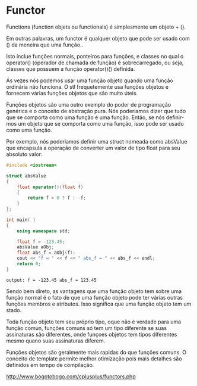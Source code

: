 # Functor

Functions (function objets ou functionals) é simplesmente um objeto + ().
  
Em outras palavras, um functor é qualquer objeto que pode ser usado com () da meneira que uma função..

Isto inclue funções normais, ponteiros para funções, e classes no qual o operator() (operador de chamada de função) é sobrecarregado,
ou seja, classes que possuem a função operator()() definida.

Ás vezes nós podemos usar uma função objeto quando uma função ordinária não funciona. O stl frequetemente usa funções objetos e fornecem
várias funções objetos que são muito úteis.
  
Funções objetos são uma outro exemplo do poder de programação genérica e o conceito de abstração pura. Nós poderiamos dizer que tudo
que se comporta como uma função é uma função. Então, se nós definir-mos um objeto que se comporta como uma função, isso pode ser usado
como uma função.

Por exemplo, nós poderiamos definir uma struct nomeada como absValue que encapsula a operação de converter um valor de tipo float para
seu absoluto valor:
  
```cpp
#include <iostream>

struct absValue
{
    float operator()(float f) 
    {
        return f > 0 ? f : -f;
    }
};

int main( ) 
{ 
    using namespace std;

    float f = -123.45;
    absValue aObj;
    float abs_f = aObj(f);
    cout << "f = " << f << " abs_f = " << abs_f << endl;
    return 0; 
}
```

`output: f = -123.45 abs_f = 123.45`
  
  
Sendo bem direto, as vantagens que uma função objeto tem sobre uma função normal é o fato de que uma função objeto pode ter várias
outras funções membros e atributos. Isso significa que uma função objeto tem um stado.
  
Toda função objeto tem seu próprio tipo, oque não é verdade para uma função comun, funções comuns só tem um tipo diferente se suas
assinaturas são diferentes, onde funçoes objetos tem tipos diferentes mesmo quano suas assinaturas diferem.
  
Funções objetos são geralmente mais rapidas do que funções comuns. O conceito de template permite melhor otimização pois mais detalhes
são definidos em tempo de compilação.
  
  
http://www.bogotobogo.com/cplusplus/functors.php
